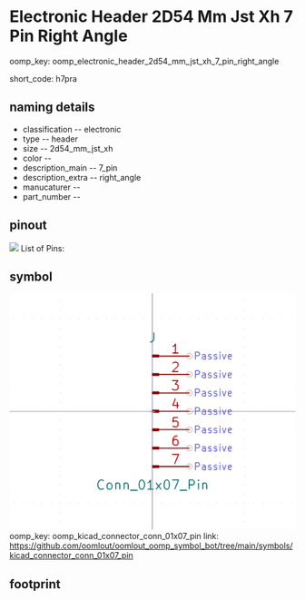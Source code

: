 # Electronic Header 2D54 Mm Jst Xh 7 Pin Right Angle
oomp_key: oomp_electronic_header_2d54_mm_jst_xh_7_pin_right_angle  

short_code: h7pra
## naming details
* classification -- electronic
* type -- header
* size -- 2d54_mm_jst_xh
* color -- 
* description_main -- 7_pin
* description_extra -- right_angle
* manucaturer -- 
* part_number -- 
## pinout
![](working_pinout_600.png)
List of Pins:

## symbol

![](symbol/0/working/working_600.png)  
oomp_key: oomp_kicad_connector_conn_01x07_pin
link: https://github.com/oomlout/oomlout_oomp_symbol_bot/tree/main/symbols/kicad_connector_conn_01x07_pin


## footprint

